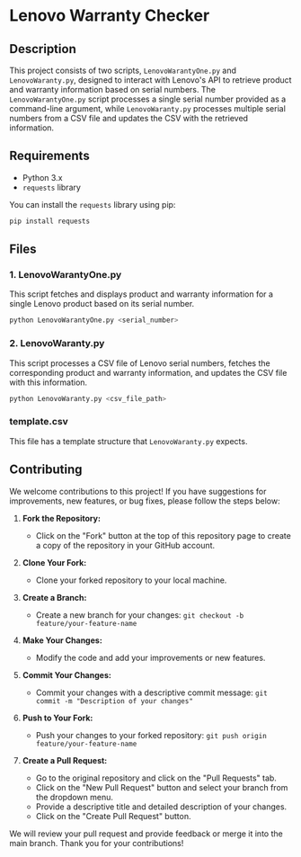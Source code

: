 # Lenovo Warranty Checker
## Description
This project consists of two scripts, `LenovoWarantyOne.py` and `LenovoWaranty.py`, designed to interact with Lenovo's API to retrieve product and warranty information based on serial numbers. The `LenovoWarantyOne.py` script processes a single serial number provided as a command-line argument, while `LenovoWaranty.py` processes multiple serial numbers from a CSV file and updates the CSV with the retrieved information.

## Requirements
- Python 3.x
- `requests` library

You can install the `requests` library using pip:
```sh
pip install requests
```

## Files
### 1. LenovoWarantyOne.py
This script fetches and displays product and warranty information for a single Lenovo product based on its serial number.
```sh
python LenovoWarantyOne.py <serial_number>
```

### 2. LenovoWaranty.py
This script processes a CSV file of Lenovo serial numbers, fetches the corresponding product and warranty information, and updates the CSV file with this information.
```sh
python LenovoWaranty.py <csv_file_path>
```

### template.csv
This file has a template structure that `LenovoWaranty.py` expects.

## Contributing
We welcome contributions to this project! If you have suggestions for improvements, new features, or bug fixes, please follow the steps below:

1. **Fork the Repository:**
   - Click on the "Fork" button at the top of this repository page to create a copy of the repository in your GitHub account.

2. **Clone Your Fork:**
   - Clone your forked repository to your local machine.

3. **Create a Branch:**
   - Create a new branch for your changes:
     `git checkout -b feature/your-feature-name`

4. **Make Your Changes:**
   - Modify the code and add your improvements or new features.

5. **Commit Your Changes:**
   - Commit your changes with a descriptive commit message:
    `git commit -m "Description of your changes"`

6. **Push to Your Fork:**
   - Push your changes to your forked repository:
    `git push origin feature/your-feature-name`

7. **Create a Pull Request:**
   - Go to the original repository and click on the "Pull Requests" tab.
   - Click on the "New Pull Request" button and select your branch from the dropdown menu.
   - Provide a descriptive title and detailed description of your changes.
   - Click on the "Create Pull Request" button.

We will review your pull request and provide feedback or merge it into the main branch. Thank you for your contributions!